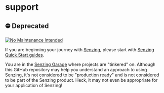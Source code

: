 # support

## :no_entry: Deprecated

[![No Maintenance Intended](http://unmaintained.tech/badge.svg)](http://unmaintained.tech/)

If you are beginning your journey with [Senzing],
please start with [Senzing Quick Start guides].

You are in the [Senzing Garage] where projects are "tinkered" on.
Although this GitHub repository may help you understand an approach to using Senzing,
it's not considered to be "production ready" and is not considered to be part of the Senzing product.
Heck, it may not even be appropriate for your application of Senzing!

[Senzing]: https://senzing.com/
[Senzing Quick Start guides]: https://docs.senzing.com/quickstart/
[Senzing Garage]: https://github.com/senzing-garage
